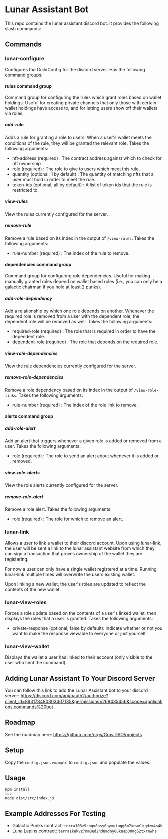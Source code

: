 # Lunar Assistant Bot

This repo contains the lunar assistant discord bot. It provides the following slash commands: 
## Commands

### lunar-configure

Configures the GuildConfig for the discord server. Has the following command groups:

#### rules command group

Command group for configuring the rules which grant roles based on wallet holdings. Useful for creating private channels that only those with certain wallet holdings have access to, and for letting users show off their wallets via roles.
##### add-rule

Adds a rule for granting a role to users. When a user's wallet meets the conditions of the rule, they will be granted the relevant role. Takes the following arguments:
- nft-address (required) : The contract address against which to check for nft ownership
- role (required) : The role to give to users which meet this rule.
- quantity (optional, 1 by default) : The quantity of matching nfts that a user must hold in order to meet the rule.
- token-ids (optional, all by default) : A list of token ids that the rule is restricted to.

##### view-rules

View the rules currently configured for the server.

##### remove-rule

Remove a rule based on its index in the output of `/view-rules`. Takes the following arguments:
- rule-number (required) : The index of the rule to remove.

#### dependencies command group

Command group for configuring role dependencies. Useful for making manually granted roles depend on wallet based roles (i.e., you can only be a galactic chairman if you hold at least 2 punks).

##### add-role-dependency

Add a relationship by which one role depends on another. Whenever the required role is removed from a user with the dependent role, the dependent role will be removed as well. Takes the following arguments:
- required-role (required) : The role that is required in order to have the dependent role.
- dependent-role (required) : The role that depends on the required role.
##### view-role-dependencies

View the rule dependencies currently configured for the server.

##### remove-role-dependencies

Remove a role dependency based on its index in the output of `/view-role-links`. Takes the following arguments:
- rule-number (required) : The index of the role link to remove.

#### alerts command group

##### add-role-alert

Add an alert that triggers whenever a given role is added or removed from a user. Takes the following arguments:
- role (required) : The role to send an alert about whenever it is added or removed.

##### view-role-alerts

View the role alerts currently configured for the server.

##### remove-role-alert

Remove a role alert. Takes the following arguments:
- role (required) : The role for which to remove an alert.


### lunar-link

Allows a user to link a wallet to their discord account. Upon using lunar-link, the user will be sent a link to the lunar assistant website from which they can sign a transaction that proves ownership of the wallet they are registering.

For now a user can only have a single wallet registered at a time. Running lunar-link multiple times will overwrite the users existing wallet.

Upon linking a new wallet, the user's roles are updated to reflect the contents of the new wallet.

### lunar-view-roles

Forces a role update based on the contents of a user's linked wallet, then displays the roles that a user is granted. Takes the following arguments:
- private-response (optional, false by default): Indicate whether or not you want to make the response viewable to everyone or just yourself.
### lunar-view-wallet

Displays the wallet a user has linked to their account (only visible to the user who sent the command).


## Adding Lunar Assistant To Your Discord Server

You can follow this link to add the Lunar Assistant bot to your discord server: https://discord.com/api/oauth2/authorize?client_id=893178480303407135&permissions=268435456&scope=applications.commands%20bot

## Roadmap

See the roadmap here: https://github.com/orgs/GraviDAO/projects

## Setup

Copy the `config.json.example` to `config.json` and populate the values.
## Usage

```
npm install
tsc
node dist/src/index.js
```

## Example Addresses For Testing

- Galactic Punks contract: `terra103z9cnqm8psy0nyxqtugg6m7xnwvlkqdzm4s4k`
- Luna Lapins contract: `terra1kekvz7nm8ed2nd8mdny8ukuap00mg52txrnwhs`